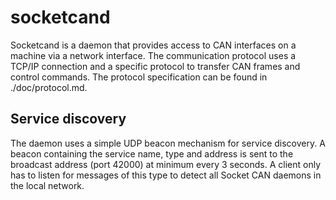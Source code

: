 socketcand
==========

Socketcand is a daemon that provides access to CAN interfaces on a machine via a network interface. The communication protocol uses a TCP/IP connection and a specific protocol to transfer CAN frames and control commands. The protocol specification can be found in ./doc/protocol.md.

Service discovery
-----------------

The daemon uses a simple UDP beacon mechanism for service discovery. A beacon containing the service name, type and address is sent to the broadcast address (port 42000) at minimum every 3 seconds. A client only has to listen for messages of this type to detect all Socket CAN daemons in the local network.    
